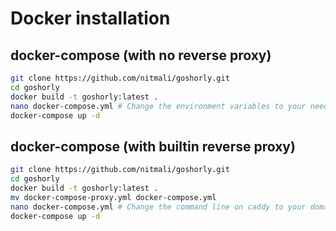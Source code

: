 # Docker installation

## docker-compose (with no reverse proxy)
```bash
git clone https://github.com/nitmali/goshorly.git
cd goshorly
docker build -t goshorly:latest .
nano docker-compose.yml # Change the environment variables to your needs
docker-compose up -d
```

## docker-compose (with builtin reverse proxy)
```bash
git clone https://github.com/nitmali/goshorly.git
cd goshorly
docker build -t goshorly:latest .
mv docker-compose-proxy.yml docker-compose.yml
nano docker-compose.yml # Change the command line on caddy to your domain & environment variables to your needs
docker-compose up -d
```
